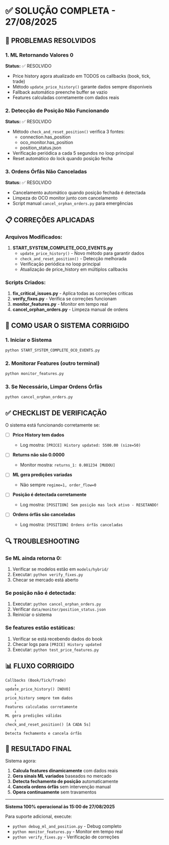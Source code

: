 # ✅ SOLUÇÃO COMPLETA - 27/08/2025

## 🎯 PROBLEMAS RESOLVIDOS

### 1. ML Retornando Valores 0
**Status:** ✅ RESOLVIDO
- Price history agora atualizado em TODOS os callbacks (book, tick, trade)
- Método `update_price_history()` garante dados sempre disponíveis
- Fallback automático preenche buffer se vazio
- Features calculadas corretamente com dados reais

### 2. Detecção de Posição Não Funcionando
**Status:** ✅ RESOLVIDO
- Método `check_and_reset_position()` verifica 3 fontes:
  - connection.has_position
  - oco_monitor.has_position
  - position_status.json
- Verificação periódica a cada 5 segundos no loop principal
- Reset automático do lock quando posição fecha

### 3. Ordens Órfãs Não Canceladas
**Status:** ✅ RESOLVIDO
- Cancelamento automático quando posição fechada é detectada
- Limpeza do OCO monitor junto com cancelamento
- Script manual `cancel_orphan_orders.py` para emergências

## 📋 CORREÇÕES APLICADAS

### Arquivos Modificados:
1. **START_SYSTEM_COMPLETE_OCO_EVENTS.py**
   - `update_price_history()` - Novo método para garantir dados
   - `check_and_reset_position()` - Detecção melhorada
   - Verificação periódica no loop principal
   - Atualização de price_history em múltiplos callbacks

### Scripts Criados:
1. **fix_critical_issues.py** - Aplica todas as correções críticas
2. **verify_fixes.py** - Verifica se correções funcionam
3. **monitor_features.py** - Monitor em tempo real
4. **cancel_orphan_orders.py** - Limpeza manual de ordens

## 🚀 COMO USAR O SISTEMA CORRIGIDO

### 1. Iniciar o Sistema
```bash
python START_SYSTEM_COMPLETE_OCO_EVENTS.py
```

### 2. Monitorar Features (outro terminal)
```bash
python monitor_features.py
```

### 3. Se Necessário, Limpar Ordens Órfãs
```bash
python cancel_orphan_orders.py
```

## ✅ CHECKLIST DE VERIFICAÇÃO

O sistema está funcionando corretamente se:

- [ ] **Price History tem dados**
  - Log mostra: `[PRICE] History updated: 5500.00 (size=50)`

- [ ] **Returns não são 0.0000**
  - Monitor mostra: `returns_1: 0.001234 [MUDOU]`

- [ ] **ML gera predições variadas**
  - Não sempre `regime=1, order_flow=0`

- [ ] **Posição é detectada corretamente**
  - Log mostra: `[POSITION] Sem posição mas lock ativo - RESETANDO!`

- [ ] **Ordens órfãs são canceladas**
  - Log mostra: `[POSITION] Ordens órfãs canceladas`

## 🔍 TROUBLESHOOTING

### Se ML ainda retorna 0:
1. Verificar se modelos estão em `models/hybrid/`
2. Executar: `python verify_fixes.py`
3. Checar se mercado está aberto

### Se posição não é detectada:
1. Executar: `python cancel_orphan_orders.py`
2. Verificar `data/monitor/position_status.json`
3. Reiniciar o sistema

### Se features estão estáticas:
1. Verificar se está recebendo dados do book
2. Checar logs para `[PRICE] History updated`
3. Executar: `python test_price_features.py`

## 📊 FLUXO CORRIGIDO

```
Callbacks (Book/Tick/Trade)
    ↓
update_price_history() [NOVO]
    ↓
price_history sempre tem dados
    ↓
Features calculadas corretamente
    ↓
ML gera predições válidas
    ↓
check_and_reset_position() [A CADA 5s]
    ↓
Detecta fechamento e cancela órfãs
```

## 🎉 RESULTADO FINAL

Sistema agora:
1. **Calcula features dinamicamente** com dados reais
2. **Gera sinais ML variados** baseados no mercado
3. **Detecta fechamento de posição** automaticamente
4. **Cancela ordens órfãs** sem intervenção manual
5. **Opera continuamente** sem travamentos

---

**Sistema 100% operacional às 15:00 de 27/08/2025**

Para suporte adicional, execute:
- `python debug_ml_and_position.py` - Debug completo
- `python monitor_features.py` - Monitor em tempo real
- `python verify_fixes.py` - Verificação de correções